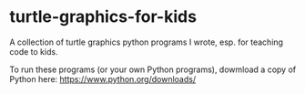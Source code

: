 # turtle-graphics-for-kids
A collection of turtle graphics python programs I wrote, esp. for teaching code to kids. 

To run these programs (or your own Python programs), dowmload a copy of Python here: https://www.python.org/downloads/
